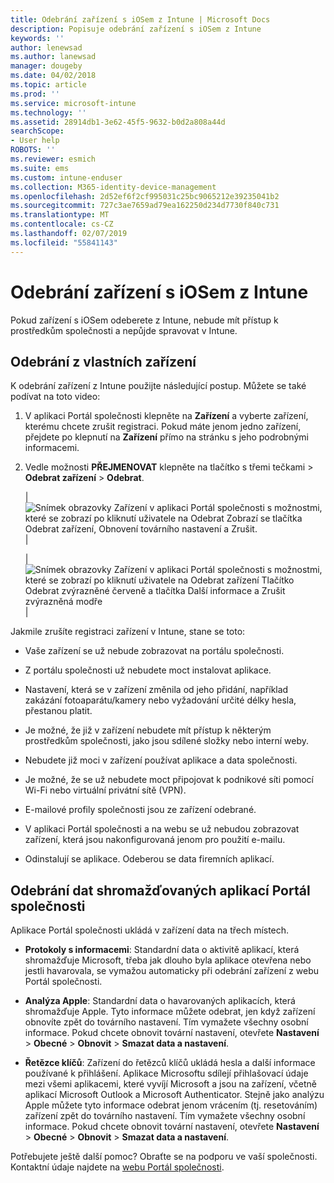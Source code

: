 ```yaml
---
title: Odebrání zařízení s iOSem z Intune | Microsoft Docs
description: Popisuje odebrání zařízení s iOSem z Intune
keywords: ''
author: lenewsad
ms.author: lanewsad
manager: dougeby
ms.date: 04/02/2018
ms.topic: article
ms.prod: ''
ms.service: microsoft-intune
ms.technology: ''
ms.assetid: 28914db1-3e62-45f5-9632-b0d2a808a44d
searchScope:
- User help
ROBOTS: ''
ms.reviewer: esmich
ms.suite: ems
ms.custom: intune-enduser
ms.collection: M365-identity-device-management
ms.openlocfilehash: 2d52ef6f2cf995031c25bc9065212e39235041b2
ms.sourcegitcommit: 727c3ae7659ad79ea162250d234d7730f840c731
ms.translationtype: MT
ms.contentlocale: cs-CZ
ms.lasthandoff: 02/07/2019
ms.locfileid: "55841143"
---
```

# <a name="remove-your-ios-device-from-intune"></a>Odebrání zařízení s iOSem z Intune

Pokud zařízení s iOSem odeberete z Intune, nebude mít přístup k prostředkům společnosti a nepůjde spravovat v Intune.


## <a name="removing-the-device-from-my-devices"></a>Odebrání z vlastních zařízení

K odebrání zařízení z Intune použijte následující postup. Můžete se také podívat na toto video:


1.  V aplikaci Portál společnosti klepněte na **Zařízení** a vyberte zařízení, kterému chcete zrušit registraci. Pokud máte jenom jedno zařízení, přejdete po klepnutí na **Zařízení** přímo na stránku s jeho podrobnými informacemi.

2.  Vedle možnosti **PŘEJMENOVAT** klepněte na tlačítko s třemi tečkami > **Odebrat zařízení** > **Odebrat**.  

    |![Snímek obrazovky Zařízení v aplikaci Portál společnosti s možnostmi, které se zobrazí po kliknutí uživatele na Odebrat Zobrazí se tlačítka Odebrat zařízení, Obnovení továrního nastavení a Zrušit.](/intune-user-help/media/cp_ios_unenroll_after_1804_001.png)|

    |![Snímek obrazovky Zařízení v aplikaci Portál společnosti s možnostmi, které se zobrazí po kliknutí uživatele na Odebrat zařízení Tlačítko Odebrat zvýrazněné červeně a tlačítka Další informace a Zrušit zvýrazněná modře](/intune-user-help/media/cp_ios_unenroll_after_1804_002.png)|


  Jakmile zrušíte registraci zařízení v Intune, stane se toto:

  -   Vaše zařízení se už nebude zobrazovat na portálu společnosti.

  -   Z portálu společnosti už nebudete moct instalovat aplikace.

  -   Nastavení, která se v zařízení změnila od jeho přidání, například zakázání fotoaparátu/kamery nebo vyžadování určité délky hesla, přestanou platit.

  -   Je možné, že již v zařízení nebudete mít přístup k některým prostředkům společnosti, jako jsou sdílené složky nebo interní weby.

  -   Nebudete již moci v zařízení používat aplikace a data společnosti.

  -   Je možné, že se už nebudete moct připojovat k podnikové síti pomocí Wi-Fi nebo virtuální privátní sítě (VPN).

  -   E-mailové profily společnosti jsou ze zařízení odebrané.

  -   V aplikaci Portál společnosti a na webu se už nebudou zobrazovat zařízení, která jsou nakonfigurovaná jenom pro použití e-mailu.
  
  -   Odinstalují se aplikace. Odeberou se data firemních aplikací.

## <a name="removing-data-collected-by-the-company-portal-app"></a>Odebrání dat shromažďovaných aplikací Portál společnosti

Aplikace Portál společnosti ukládá v zařízení data na třech místech.

-   **Protokoly s informacemi**: Standardní data o aktivitě aplikací, která shromažďuje Microsoft, třeba jak dlouho byla aplikace otevřena nebo jestli havarovala, se vymažou automaticky při odebrání zařízení z webu Portál společnosti.

-   **Analýza Apple**: Standardní data o havarovaných aplikacích, která shromažďuje Apple. Tyto informace můžete odebrat, jen když zařízení obnovíte zpět do továrního nastavení. Tím vymažete všechny osobní informace. Pokud chcete obnovit tovární nastavení, otevřete **Nastavení** > **Obecné** > **Obnovit** > **Smazat data a nastavení**.

-   **Řetězce klíčů**: Zařízení do řetězců klíčů ukládá hesla a další informace používané k přihlášení. Aplikace Microsoftu sdílejí přihlašovací údaje mezi všemi aplikacemi, které vyvíjí Microsoft a jsou na zařízení, včetně aplikací Microsoft Outlook a Microsoft Authenticator. Stejně jako analýzu Apple můžete tyto informace odebrat jenom vrácením (tj. resetováním) zařízení zpět do továrního nastavení. Tím vymažete všechny osobní informace. Pokud chcete obnovit tovární nastavení, otevřete **Nastavení** > **Obecné** > **Obnovit** > **Smazat data a nastavení**.


Potřebujete ještě další pomoc? Obraťte se na podporu ve vaší společnosti. Kontaktní údaje najdete na [webu Portál společnosti](https://go.microsoft.com/fwlink/?linkid=2010980).
